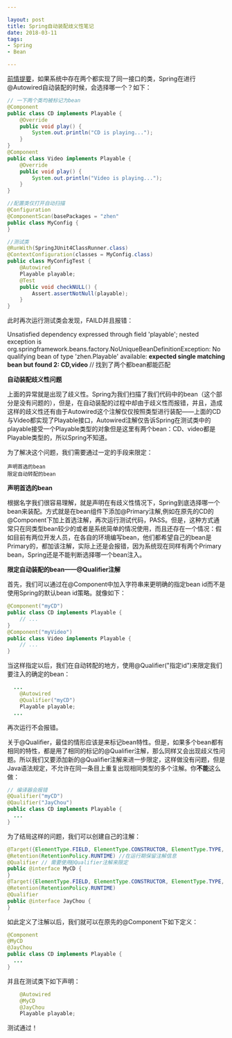 ```yaml
---

layout: post
title: Spring自动装配歧义性笔记
date: 2018-03-11
tags: 
- Spring
- Bean

---
```


<!-- more -->

[前情提要](/2018/03/10/Spring-Bean装配笔记/)，如果系统中存在两个都实现了同一接口的类，Spring在进行@Autowired自动装配的时候，会选择哪一个？如下：

```java
// 一下两个类均被标记为bean
@Component
public class CD implements Playable {
    @Override
    public void play() {
        System.out.println("CD is playing...");
    }
}
@Component
public class Video implements Playable {
    @Override
    public void play() {
        System.out.println("Video is playing...");
    }
}

//配置类仅打开自动扫描
@Configuration
@ComponentScan(basePackages = "zhen"
public class MyConfig {
}

//测试类
@RunWith(SpringJUnit4ClassRunner.class)
@ContextConfiguration(classes = MyConfig.class)
public class MyConfigTest {
    @Autowired
    Playable playable;
    @Test
    public void checkNULL() {
        Assert.assertNotNull(playable);
    }
}
```
此时再次运行测试类会发现，FAILD并且报错：

Unsatisfied dependency expressed through field 'playable'; nested exception is org.springframework.beans.factory.NoUniqueBeanDefinitionException: No qualifying bean of type 'zhen.Playable' available: **expected single matching bean but found 2: CD,video** //  找到了两个都bean都能匹配

**自动装配歧义性问题**

上面的异常就是出现了歧义性。Spring为我们扫描了我们代码中的bean（这个部分是没有问题的），但是，在自动装配的过程中却由于歧义性而报错，并且，造成这样的歧义性还有由于Autowired这个注解仅仅按照类型进行装配——上面的CD与Video都实现了Playable接口，Autowired注解仅告诉Spring在测试类中的playable接受一个Playable类型的对象但是这里有两个bean：CD、video都是Playable类型的，所以Spring不知道。

为了解决这个问题，我们需要通过一定的手段来限定：
```
声明首选的bean
限定自动转配的bean
```
**声明首选的bean**

根据名字我们很容易理解，就是声明在有歧义性情况下，Spring到底选择哪一个bean来装配。方式就是在bean组件下添加@Primary注解,例如在原先的CD的@Component下加上首选注解，再次运行测试代码，PASS。但是，这种方式通常只在同类型bean较少的或者是系统简单的情况使用，而且还存在一个情况：假如目前有两位开发人员，在各自的环境编写bean，他们都希望自己的bean是Primary的，都加该注解，实际上还是会报错，因为系统现在同样有两个Primary bean，Spring还是不能判断选择哪一个bean注入。

**限定自动装配的bean——@Qualifier注解**

首先，我们可以通过在@Component中加入字符串来更明确的指定bean id而不是使用Spring的默认bean id策略。就像如下：
```java
@Component("myCD")
public class CD implements Playable {
    // ...
}
@Component("myVideo")
public class Video implements Playable {
    // ...
}
```

当这样指定以后，我们在自动转配的地方，使用@Qualifier("指定id")来限定我们要注入的确定的bean：
```java
  ...
    @Autowired
    @Qualifier("myCD")
    Playable playable;
  ...
```
再次运行不会报错。

关于@Qualifier，最佳的情形应该是来标记bean特性。但是，如果多个bean都有相同的特性，都是用了相同的标记的@Qualifier注解，那么同样又会出现歧义性问题。所以我们又要添加新的@Qualifier注解来进一步限定，这样做没有问题，但是Java语法规定，不允许在同一条目上重复出现相同类型的多个注解。你**不能**这么做：
```java
// 编译器会报错
@Qualifier("myCD")
@Qaulifier("JayChou")
public class CD implements Playable {
  ...
}
```
为了结局这样的问题，我们可以创建自己的注解：
```java
@Target({ElementType.FIELD, ElementType.CONSTRUCTOR, ElementType.TYPE, ElementType.METHOD}) //字段注解  
@Retention(RetentionPolicy.RUNTIME) //在运行期保留注解信息
@Qualifier // 需要使用@Qualifier注解来限定
public @interface MyCD {
}
@Target({ElementType.FIELD, ElementType.CONSTRUCTOR, ElementType.TYPE, ElementType.METHOD})
@Retention(RetentionPolicy.RUNTIME)
@Qualifier
public @interface JayChou {
}
```
如此定义了注解以后，我们就可以在原先的@Component下如下定义：
```java
@Component
@MyCD
@JayChou
public class CD implements Playable {
  ...
}
```
并且在测试类下如下声明：
```java
    @Autowired
    @MyCD
    @JayChou
    Playable playable;
```
测试通过！

